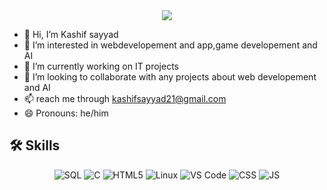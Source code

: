 <div align="center">
  <img src="https://readme-typing-svg.herokuapp.com/?lines=Hi+👋+I'm+Kashif+Sayyad;Welcome+to+my+GitHub+Profile!&center=true&width=380&height=50">
</div>

- 👋 Hi, I’m Kashif sayyad
- 👀 I’m interested in webdevelopement and app,game developement and AI
- 🌱 I’m currently working on IT projects
- 💞️ I’m looking to collaborate with any projects about web developement and AI
- 📫 reach me through kashifsayyad21@gmail.com 
- 😄 Pronouns: he/him
## 🛠️ Skills

<p align="center">
  <img src="https://img.shields.io/badge/SQL-4479A1?style=for-the-badge&logo=mysql&logoColor=white" alt="SQL" />
  <img src="https://img.shields.io/badge/C-00599C?style=for-the-badge&logo=c&logoColor=white" alt="C" />
  <img src="https://img.shields.io/badge/HTML5-E34F26?style=for-the-badge&logo=html5&logoColor=white" alt="HTML5" />
  <img src="https://img.shields.io/badge/Linux-FCC624?style=for-the-badge&logo=linux&logoColor=black" alt="Linux" />
  <img src="https://img.shields.io/badge/VS_Code-007ACC?style=for-the-badge&logo=visual-studio-code&logoColor=white" alt="VS Code" />
 <img src="https://img.shields.io/badge/SQL-4479A1?style=for-the-badge&logo=mysql&logoColor=white" alt="CSS" />
  <img src="https://img.shields.io/badge/SQL-4479A1?style=for-the-badge&logo=mysql&logoColor=white" alt="JS" />
</p>

<!---
mrkasif/mrkasif is a ✨ special ✨ repository because its `README.md` (this file) appears on your GitHub profile.
You can click the Preview link to take a look at your changes.
--->
